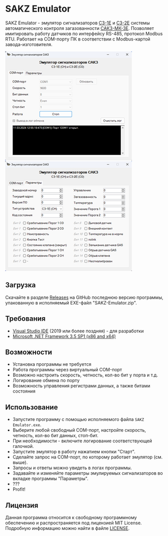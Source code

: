 # SAKZ Emulator
SAKZ Emulator - эмулятор сигнализаторов [СЗ-1Е](https://cit-plus.ru/produkcziya/signalizatory-zagazovannosti/signalizator-zagazovannosti-sz-1e/) и [СЗ-2Е](https://cit-plus.ru/produkcziya/signalizatory-zagazovannosti/signalizator-zagazovannosti-sz-2e/) системы автоматического контроля загазованности [САКЗ-МК-3Е](https://cit-plus.ru/produkcziya/sistemy-avtomaticheskogo-kontrolya-zagazovannosti/sistema-avtomaticheskogo-kontrolya-zagazovannosti-sakz-mk-3e-adresnaya/). Позволяет имитировать работу датчиков по интерфейсу RS-485, протокол Modbus RTU.
Работает на COM-порту ПК в соответствии с Modbus-картой завода-изготовителя.

![Изображение 1](https://github.com/tomin-vlad/SAKZ-Emulator/blob/master/photo1.png)
![Изображение 2](https://github.com/tomin-vlad/SAKZ-Emulator/blob/master/photo2.png)

## Загрузка
Скачайте в разделе [Releases](https://github.com/tomin-vlad/SAKZ-Emulator/releases) на GitHub последнюю версию программы, упакованную в исполняемый EXE-файл "SAKZ-Emulator.zip".

## Требования
- [Visual Studio IDE](https://visualstudio.microsoft.com/ru/downloads/) (2019 или более поздняя) - для разработки
- [Microsoft .NET Framework 3.5 SP1 (x86 and x64)](https://dotnet.microsoft.com/en-us/download/dotnet-framework/net35-sp1)

## Возможности

- Установка программы не требуется
- Работа программы через виртуальный COM-порт
- Возможно настроить скорость, четность, кол-во бит у порта и т.д.
- Логирование обмена по порту
- Возможность управления регистрами данных, а также битами состояния

## Использование
- Запустите программу с помощью исполняемого файла `SAKZ Emulator.exe`.
- Выберите любой свободный COM-порт, настройте скорость, четность, кол-во бит данных, стоп-бит.
- При необходимости - включите логирование соответствующей галочкой.
- Запустите эмулятор в работу нажатием кнопки "Старт".
- Сделайте запрос на COM-порт, по которому работает эмулятор (см. выше).
- Запросы и ответы можно увидеть в логах программы.
- Задавайте и изменяйте параметры эмулируемых сигнализаторов во вкладке программы "Параметры".
- ???
- Profit!

## Лицензия

Данная программа относится к свободному программному обеспечению и распространяется под лицензией MIT License. Подробную информацию можно найти в файле [LICENSE](LICENSE.md).
  
